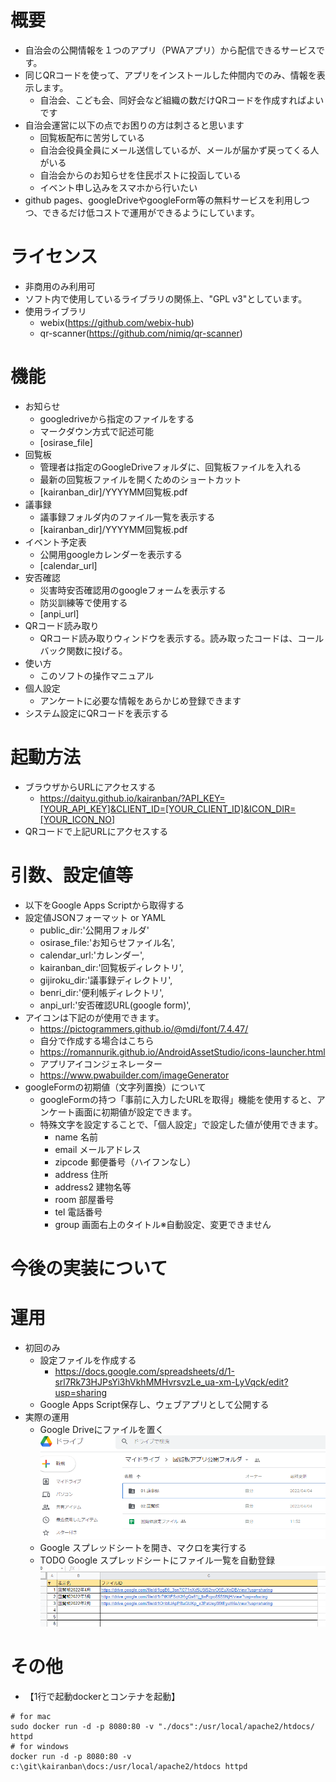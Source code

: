 # 概要
  - 自治会の公開情報を１つのアプリ（PWAアプリ）から配信できるサービスです。
  - 同じQRコードを使って、アプリをインストールした仲間内でのみ、情報を表示します。
    - 自治会、こども会、同好会など組織の数だけQRコードを作成すればよいです
  - 自治会運営に以下の点でお困りの方は刺さると思います
    - 回覧板配布に苦労している
    - 自治会役員全員にメール送信しているが、メールが届かず戻ってくる人がいる
    - 自治会からのお知らせを住民ポストに投函している
    - イベント申し込みをスマホから行いたい
  - github pages、googleDriveやgoogleForm等の無料サービスを利用しつつ、できるだけ低コストで運用ができるようにしています。
# ライセンス
- 非商用のみ利用可
- ソフト内で使用しているライブラリの関係上、"GPL v3"としています。
- 使用ライブラリ
  - webix(https://github.com/webix-hub)
  - qr-scanner(https://github.com/nimiq/qr-scanner)
# 機能
- お知らせ
  - googledriveから指定のファイルをする
  - マークダウン方式で記述可能
  - [osirase_file]
- 回覧板
  - 管理者は指定のGoogleDriveフォルダに、回覧板ファイルを入れる
  - 最新の回覧板ファイルを開くためのショートカット
  - [kairanban_dir]/YYYYMM回覧板.pdf
- 議事録
  - 議事録フォルダ内のファイル一覧を表示する
  - [kairanban_dir]/YYYYMM回覧板.pdf
- イベント予定表
  - 公開用googleカレンダーを表示する
  - [calendar_url]
- 安否確認
  - 災害時安否確認用のgoogleフォームを表示する
  - 防災訓練等で使用する
  - [anpi_url]
- QRコード読み取り
  - QRコード読み取りウィンドウを表示する。読み取ったコードは、コールバック関数に投げる。
- 使い方
  - このソフトの操作マニュアル
- 個人設定
  - アンケートに必要な情報をあらかじめ登録できます
- システム設定にQRコードを表示する
# 起動方法
- ブラウザからURLにアクセスする
  - https://daityu.github.io/kairanban/?API_KEY=[YOUR_API_KEY]&CLIENT_ID=[YOUR_CLIENT_ID]&ICON_DIR=[YOUR_ICON_NO]
- QRコードで上記URLにアクセスする
# 引数、設定値等
- 以下をGoogle Apps Scriptから取得する
- 設定値JSONフォーマット or YAML
  - public_dir:'公開用フォルダ'
  - osirase_file:'お知らせファイル名',
  - calendar_url:'カレンダー',
  - kairanban_dir:'回覧板ディレクトリ',
  - gijiroku_dir:'議事録ディレクトリ',
  - benri_dir:'便利帳ディレクトリ',
  - anpi_url:'安否確認URL(google form)',
- アイコンは下記のが使用できます。
  - https://pictogrammers.github.io/@mdi/font/7.4.47/
  - 自分で作成する場合はこちら
  - https://romannurik.github.io/AndroidAssetStudio/icons-launcher.html
  - アプリアイコンジェネレーター
  - https://www.pwabuilder.com/imageGenerator
- googleFormの初期値（文字列置換）について
  - googleFormの持つ「事前に入力したURLを取得」機能を使用すると、アンケート画面に初期値が設定できます。
  - 特殊文字を設定することで、「個人設定」で設定した値が使用できます。
    - name      名前
    - email     メールアドレス
    - zipcode   郵便番号（ハイフンなし）
    - address   住所
    - address2  建物名等
    - room      部屋番号
    - tel       電話番号
    - group     画面右上のタイトル※自動設定、変更できません
<!-- - カレンダー固有
  - CLIENT_ID:localstrage,町内会単位,googleカレンダーID
  - API_KEY:localstrage,町内会単位,これいるか？？
- カレンダー全体
  - G_CLIENT_ID:CONST,EAC単位,googleカレンダーID
  - G_API_KEY:CONST,EAC単位,これいるか？？ -->
# 今後の実装について
# 運用
  - 初回のみ
    - 設定ファイルを作成する
      - https://docs.google.com/spreadsheets/d/1-srl7Rk73HJPsYi3hVkhMMHvrsvzLe_ua-xm-LyVqck/edit?usp=sharing
    - Google Apps Script保存し、ウェブアプリとして公開する
  - 実際の運用
    - Google Driveにファイルを置く
    ![gd](docs/help/gd.png)
    - Google スプレッドシートを開き、マクロを実行する
    - TODO Google スプレッドシートにファイル一覧を自動登録
    ![sp](docs/help/sp.png)
# その他
- 【1行で起動dockerとコンテナを起動】
```
# for mac
sudo docker run -d -p 8080:80 -v "./docs":/usr/local/apache2/htdocs/ httpd
# for windows
docker run -d -p 8080:80 -v c:\git\kairanban\docs:/usr/local/apache2/htdocs httpd
```